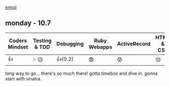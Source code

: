 [emoji](http://www.emoji-cheat-sheet.com/)

## monday - 10.7

| Coders Mindset | Testing & TDD | Debugging | Ruby Webapps | ActiveRecord | HTML & CSS |
| -------------- | ------------- | --------- | ------------ | ------------ | ---------- |
|   :+1: | :sweat_drops: :disappointed_relieved: |  :+1:(0.2) |  :fearful:  | :cold_sweat:  |  :pensive:   |

long way to go... there's so much there! gotta timebox and dive in. gonna start with sinatra.
